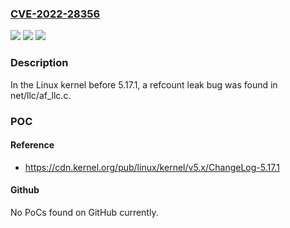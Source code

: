 ### [CVE-2022-28356](https://cve.mitre.org/cgi-bin/cvename.cgi?name=CVE-2022-28356)
![](https://img.shields.io/static/v1?label=Product&message=n%2Fa&color=blue)
![](https://img.shields.io/static/v1?label=Version&message=n%2Fa&color=blue)
![](https://img.shields.io/static/v1?label=Vulnerability&message=n%2Fa&color=brighgreen)

### Description

In the Linux kernel before 5.17.1, a refcount leak bug was found in net/llc/af_llc.c.

### POC

#### Reference
- https://cdn.kernel.org/pub/linux/kernel/v5.x/ChangeLog-5.17.1

#### Github
No PoCs found on GitHub currently.

